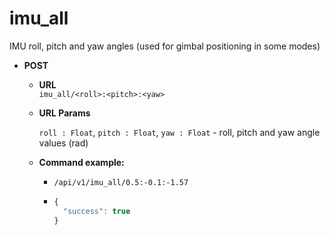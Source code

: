 imu_all
=====
IMU roll, pitch and yaw angles
(used for gimbal positioning in some modes)

* **POST**

  * **URL**  
    `imu_all/<roll>:<pitch>:<yaw>`
    
  * **URL Params**  
    
    `roll : Float`, `pitch : Float`, `yaw : Float` - roll, pitch and yaw angle values (rad)
      
  * **Command example:**
    * `/api/v1/imu_all/0.5:-0.1:-1.57`
    * ```javascript
      {
        "success": true
      }
      ```


